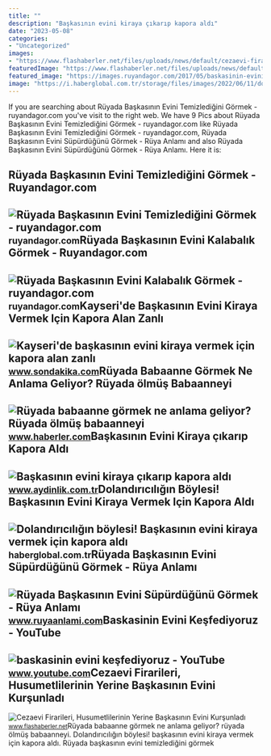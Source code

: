 ```yaml
---
title: ""
description: "Başkasının evini kiraya çıkarıp kapora aldı"
date: "2023-05-08"
categories:
- "Uncategorized"
images:
- "https://www.flashaberler.net/files/uploads/news/default/cezaevi-firarileri-husumetlilerinin-yerine-baskasinin-evini-kursunladi.jpg"
featuredImage: "https://www.flashaberler.net/files/uploads/news/default/cezaevi-firarileri-husumetlilerinin-yerine-baskasinin-evini-kursunladi.jpg"
featured_image: "https://images.ruyandagor.com/2017/05/baskasinin-evini-kalabalik-gormek-0011.jpg"
image: "https://i.haberglobal.com.tr/storage/files/images/2022/06/11/dolandiriciligin-boylesi-baskasinin-evini-kiraya-vermek-icin-kapora-aldi-BVNR.jpg"
---
```


If you are searching about Rüyada Başkasının Evini Temizlediğini Görmek - ruyandagor.com you've visit to the right web. We have 9 Pics about Rüyada Başkasının Evini Temizlediğini Görmek - ruyandagor.com like Rüyada Başkasının Evini Temizlediğini Görmek - ruyandagor.com, Rüyada Başkasının Evini Süpürdüğünü Görmek - Rüya Anlamı and also Rüyada Başkasının Evini Süpürdüğünü Görmek - Rüya Anlamı. Here it is:

Rüyada Başkasının Evini Temizlediğini Görmek - Ruyandagor.com
-------------------------------------------------------------

 ![Rüyada Başkasının Evini Temizlediğini Görmek - ruyandagor.com](https://images.ruyandagor.com/2017/04/baskasinin-evini-temizledigini-gormek-0134.jpg) <small>ruyandagor.com</small>Rüyada Başkasının Evini Kalabalık Görmek - Ruyandagor.com
---------------------------------------------------------

 ![Rüyada Başkasının Evini Kalabalık Görmek - ruyandagor.com](https://images.ruyandagor.com/2017/05/baskasinin-evini-kalabalik-gormek-0011.jpg) <small>ruyandagor.com</small>Kayseri'de Başkasının Evini Kiraya Vermek Için Kapora Alan Zanlı
----------------------------------------------------------------

 ![Kayseri'de başkasının evini kiraya vermek için kapora alan zanlı](https://i.sdacdn.com/haber/2022/06/10/baskasinin-evini-kiraya-cikarip-kapora-aldi-15007670_osd.jpg) <small>www.sondakika.com</small>Rüyada Babaanne Görmek Ne Anlama Geliyor? Rüyada ölmüş Babaanneyi
-----------------------------------------------------------------

 ![Rüyada babaanne görmek ne anlama geliyor? Rüyada ölmüş babaanneyi](https://i.hbrcdn.com/haber/2022/10/17/ruyada-babaanne-gormek-ne-anlama-geliyor-ruyada-15365149_2002_amp.jpg) <small>www.haberler.com</small>Başkasının Evini Kiraya çıkarıp Kapora Aldı
-------------------------------------------

 ![Başkasının evini kiraya çıkarıp kapora aldı](https://img.aydinlik.com.tr/rcman/Cw1280h720q95gc/storage/files/images/2022/06/10/baskasinin-evini-kiraya-cikarip-kapora-aldi-PpMO.jpg) <small>www.aydinlik.com.tr</small>Dolandırıcılığın Böylesi! Başkasının Evini Kiraya Vermek Için Kapora Aldı
-------------------------------------------------------------------------

 ![Dolandırıcılığın böylesi! Başkasının evini kiraya vermek için kapora aldı](https://i.haberglobal.com.tr/storage/files/images/2022/06/11/dolandiriciligin-boylesi-baskasinin-evini-kiraya-vermek-icin-kapora-aldi-BVNR.jpg) <small>haberglobal.com.tr</small>Rüyada Başkasının Evini Süpürdüğünü Görmek - Rüya Anlamı
--------------------------------------------------------

 ![Rüyada Başkasının Evini Süpürdüğünü Görmek - Rüya Anlamı](https://www.ruyaanlami.com/images/dream/content/8/ruyada-baskasinin-ruya-anlatmasi.webp) <small>www.ruyaanlami.com</small>Baskasinin Evini Keşfediyoruz - YouTube
---------------------------------------

 ![baskasinin evini keşfediyoruz - YouTube](https://i.ytimg.com/vi/JXhwz5soDkQ/maxresdefault.jpg?sqp=-oaymwEmCIAKENAF8quKqQMa8AEB-AH-CYAC0AWKAgwIABABGGUgUShdMA8=&rs=AOn4CLCPDwSdvRcORMR_zBvNLbRJqIGrlw) <small>www.youtube.com</small>Cezaevi Firarileri, Husumetlilerinin Yerine Başkasının Evini Kurşunladı
-----------------------------------------------------------------------

 ![Cezaevi Firarileri, Husumetlilerinin Yerine Başkasının Evini Kurşunladı](https://www.flashaberler.net/files/uploads/news/default/cezaevi-firarileri-husumetlilerinin-yerine-baskasinin-evini-kursunladi.jpg) <small>www.flashaberler.net</small>Rüyada babaanne görmek ne anlama geliyor? rüyada ölmüş babaanneyi. Dolandırıcılığın böylesi! başkasının evini kiraya vermek için kapora aldı. Rüyada başkasının evini temizlediğini görmek
